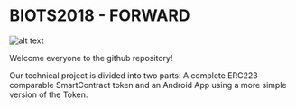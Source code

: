 # BIOTS2018 - FORWARD

![alt text](https://raw.githubusercontent.com/ETHBiots2018/FORWARD/f-token.png)

Welcome everyone to the github repository!

Our technical project is divided into two parts: A complete ERC223 comparable SmartContract token and an Android App using a more simple version of the Token.
